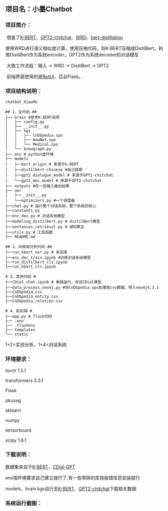## 项目名：小墨Chatbot

### 项目简介：

​		借鉴了[K-BERT](https://github.com/autoliuweijie/K-BERT)、[GPT2-chitchat](https://github.com/yangjianxin1/GPT2-chitchat)、[WRD](https://spaces.ac.cn/archives/7388)、[bert-distillation](https://github.com/elephantmipt/bert-distillation)

​		使用WRD进行语义相似度计算。使用压缩代码，将K-BERT压缩成DistilBert，利用DistilBert作为系统encoder。GPT2作为系统decoder的对话模型

​		大致工作流程：输入 -> WRD -> DistilBert -> GPT2

​		前端界面使用的是[BotUI](https://github.com/botui)，后台Flask。

### 项目结构说明：

```
chatbot_XiaoMo

## 1、主代码 ##
├── brain #参考K-BERT说明
│   ├── config.py
│   ├── __init__.py
│   ├── kgs
│   │   ├── CnDbpedia.spo
│   │   ├── HowNet.spo
│   │   └── Medical.spo
│   └── knowgraph.py
├── env # python虚环境
├── models
│   ├──bert_origin # 来源于K-BERT
│   ├──distilbert-chinese #自己提取
│   ├──gpt2_dialogue_model # 来源于GPT2-chitchat
│   └──gpt2_mmi_model # 来源于GPT2-chitchat
├── outputs #存一些输入输出结果
├── uer
│   ├──__init__.py
│   └──optimizers.py #一个调度器
├──chat.py # 运行整个对话系统，整个系统的核心
├──constants.py
├──enc_dec.py # 对话系统模型
├──modeling_distilbert.py # distilBert模型
├──sentences_retrieval.py # WRD算法
├──utils.py # 工具函数
├── README.md

## 2、训练部分的代码 ##
├──run_kbert_ner.py # 未完成
├──enc_dec_train.ipynb #训练对话系统模型
├──run_distilbert_cls.ipynb
├──run_kbert_cls.ipynb

# 3、其他代码 #
├──CDial_chat.ipynb # 单独运行，测试CDial模型
├──data_process_neo4j.py #将CnDbpedia.spo处理成csv数据，导入neo4j4.2.1
├──CnDbpedia.csv
├──CnDbpedia_entity.csv
├──CnDbpedia_relation.csv

# 4、前后端 #
├──app.py # flask代码
├── .env
├── .flaskenv
├── templates
└── static
```

1+2=实验分析，1+4=对话系统

### 环境要求：

torch 1.5.1

transformers 3.3.1

Flask

pkuseg

sklearn

numpy

tensorboard

scipy 1.6.1

### 下载说明：

数据集来自于[K-BERT](https://github.com/autoliuweijie/K-BERT)、[CDial-GPT](https://github.com/thu-coai/CDial-GPT)

env按环境要求自己建立就行了,有一些零碎的库按报错信息安装就行

models、brain.kgs自行去[K-BERT](https://github.com/autoliuweijie/K-BERT)、[GPT2-chitchat](https://github.com/yangjianxin1/GPT2-chitchat)下载相关数据

### 系统运行截图：



